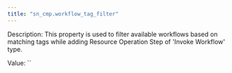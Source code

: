 ```yaml
---
title: "sn_cmp.workflow_tag_filter"
---
```


Description: This property is used to filter available workflows based on matching tags while adding Resource Operation Step of 'Invoke Workflow' type.

Value: ``